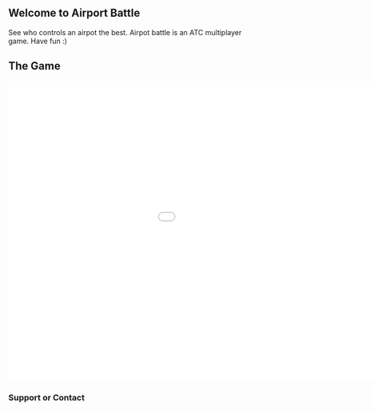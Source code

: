 ## Welcome to Airport Battle

See who controls an airpot the best. Airpot battle is an ATC multiplayer game. Have fun :)


## The Game
<iframe src="airportbattle/index.html" style="width: 1200px; height: 600px; border: 0px"></iframe>


### Support or Contact

